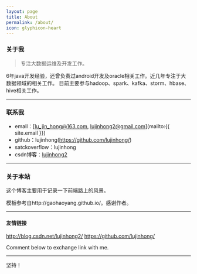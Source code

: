 ```yaml
---
layout: page
title: About
permalink: /about/
icon: glyphicon-heart
---
```


### 关于我

> 专注大数据运维及开发工作。

6年java开发经验，还曾负责过android开发及oracle相关工作。近几年专注于大数据领域的相关工作。
目前主要参与hadoop、spark、kafka、storm、hbase、hive相关工作。

---

### 联系我

* email：[lu_jin_hong@163.com, lujinhong2@gmail.com](mailto:{{ site.email }})
* github：lujinhong(https://github.com/lujinhong/)
* satckoverflow：lujinhong
* csdn博客：[lujinhong2](http://blog.csdn.net/lujinhong2/)

---

### 关于本站   

这个博客主要用于记录一下前端路上的风景。

模板参考自http://gaohaoyang.github.io/。感谢作者。

---

#### 友情链接
http://blog.csdn.net/lujinhong2/
https://github.com/lujinhong/

Comment below to exchange link with me.  

---

坚持！
